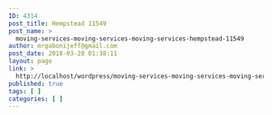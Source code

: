 ```yaml
---
ID: 4314
post_title: Hempstead 11549
post_name: >
  moving-services-moving-services-moving-services-hempstead-11549
author: mrgabonijeff@gmail.com
post_date: 2018-03-28 01:38:11
layout: page
link: >
  http://localhost/wordpress/moving-services-moving-services-moving-services-hempstead-11549/
published: true
tags: [ ]
categories: [ ]
---
```

